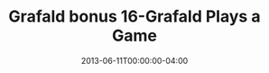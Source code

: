---
title: "Grafald bonus 16-Grafald Plays a Game"
type: "image"
date: 2013-06-11T00:00:00-04:00
draft: false
categories: ["Projects"]
image_path: "../img/2013/bonus_16.png"
alt_text: ""
---